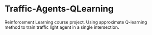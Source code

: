 # Traffic-Agents-QLearning
Reinforcement Learning course project.
Using approximate Q-learning method to train traffic light agent in a single intersection. 
